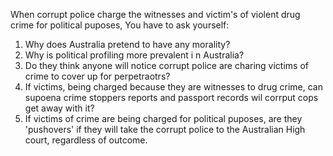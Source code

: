 When corrupt police charge the witnesses and victim's of violent drug crime for political puposes, 
You have to ask yourself: 
1. Why does Australia pretend to have any morality?
2. Why is political profiling more prevalent i n Australia?
3. Do they think anyone will notice corrupt police are charing victims of crime to cover up for perpetraotrs?
4. If victims, being charged because they are witnesses to drug crime, can supoena crime stoppers reports and passport records wil corrput cops get away with it?
5. If victims of crime are being charged for political puposes, are they 'pushovers' if they will take the corrupt police to the Australian High court, regardless of outcome. 
